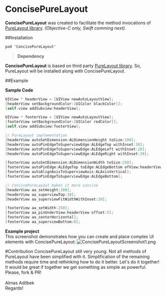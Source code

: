 # ConcisePureLayout
**ConcisePureLayout** was created to facilitate the method invocations of [PureLayout library](https://github.com/PureLayout/PureLayout "PureLayout github page"). _(Objective-C only, Swift comming next)._

##Installation
```objective-c
pod 'ConcisePureLayout'
```

>**Dependency**
>
**ConcisePureLayout** is based on third party [PureLayout library](https://github.com/PureLayout/PureLayout "PureLayout github page"). So, PureLayout  will be installed along with ConcisePureLayout.

##Example

**Sample Code**
```objective-c
UIView * headerView = [UIView newAutoLayoutView];
[headerView setBackgroundColor:[UIColor blackColor]];
[self.view addSubview:headerView];

UIView * footerView = [UIView newAutoLayoutView];
[footerView setBackgroundColor:[UIColor redColor]];
[self.view addSubview:footerView];

// PureLayout implementation
[headerView autoSetDimension:ALDimensionHeight toSize:200];
[headerView autoPinEdgeToSuperviewEdge:ALEdgeTop withInset:10];
[headerView autoPinEdgeToSuperviewEdge:ALEdgeLeft withInset:20];
[headerView autoPinEdgeToSuperviewEdge:ALEdgeRight withInset:20];

[footerView autoSetDimension:ALDimensionWidth toSize:250];
[footerView autoPinEdge:ALEdgeTop toEdge:ALEdgeBottom ofView:headerView withOffset:5];
[footerView autoAlignAxisToSuperviewAxis:ALAxisVertical];
[footerView autoPinEdgeToSuperviewEdge:ALEdgeBottom];

// ConcisePureLayout makes it more concise
[headerView aa_setHeight:200];
[headerView aa_superviewTop:10];
[headerView aa_superviewFitWidthWithInset:20];

[footerView aa_setWidth:250];
[footerView aa_pinUnderView:headerView offset:5];
[footerView aa_centerHorizontal];
[footerView aa_superviewBottom:0];
```

**Example project**<br>
This screenshot demonstrates how you can create and place complex UI elements with ConcisePureLayout:
![ConcisePureLayoutScreenshot1.png](https://github.com/mixdesign/ConcisePureLayout/blob/master/ConcisePureLayoutScreenshot1.png)

#Contribution
ConcisePureLayout still very young. Not all methods of PureLayout have been simplified with it. Simplification of the remaining methods require time and rethinking how to do it better. Let's do it together!
It would be great if together we get something as simple as powerful.</br>
Please, fork & PR!
</br></br>
Almas Adilbek</br>
Regards!
